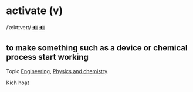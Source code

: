# activate (v)

/ˈæktɪveɪt/ [🔊](https://www.oxfordlearnersdictionaries.com/media/english/uk_pron/a/act/activ/activate__gb_1.mp3) [🔊](https://www.oxfordlearnersdictionaries.com/media/english/us_pron/a/act/activ/activate__us_1.mp3)

## to make something such as a device or chemical process start working

Topic [Engineering](../topics/engineering.md#engineering), [Physics and chemistry](../topics/physics-and-chemistry.md#physics--chemistry)

Kích hoạt